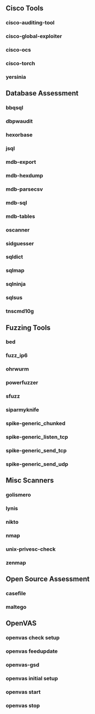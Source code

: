 Cisco Tools
-----------

### cisco-auditing-tool

### cisco-global-exploiter

### cisco-ocs

### cisco-torch

### yersinia

Database Assessment
-------------------

### bbqsql

### dbpwaudit

### hexorbase

### jsql

### mdb-export

### mdb-hexdump

### mdb-parsecsv

### mdb-sql

### mdb-tables

### oscanner

### sidguesser

### sqldict

### sqlmap

### sqlninja

### sqlsus

### tnscmd10g

Fuzzing Tools
-------------

### bed

### fuzz_ip6

### ohrwurm

### powerfuzzer

### sfuzz

### siparmyknife

### spike-generic_chunked

### spike-generic_listen_tcp

### spike-generic_send_tcp

### spike-generic_send_udp

Misc Scanners
-------------

### golismero

### lynis

### nikto

### nmap

### unix-privesc-check

### zenmap

Open Source Assessment
----------------------

### casefile

### maltego

OpenVAS
-------

### openvas check setup

### openvas feedupdate

### openvas-gsd

### openvas initial setup

### openvas start

### openvas stop
